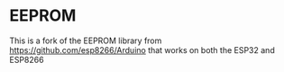 # EEPROM
This is a fork of the EEPROM library from https://github.com/esp8266/Arduino that works on both the ESP32 and ESP8266

